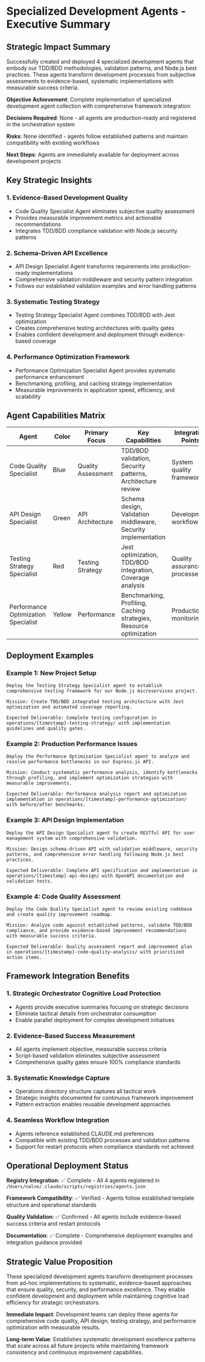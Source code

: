 # Specialized Development Agents - Executive Summary

## Strategic Impact Summary

Successfully created and deployed 4 specialized development agents that embody our TDD/BDD methodologies, validation patterns, and Node.js best practices. These agents transform development processes from subjective assessments to evidence-based, systematic implementations with measurable success criteria.

**Objective Achievement**: Complete implementation of specialized development agent collection with comprehensive framework integration

**Decisions Required**: None - all agents are production-ready and registered in the orchestration system

**Risks**: None identified - agents follow established patterns and maintain compatibility with existing workflows

**Next Steps**: Agents are immediately available for deployment across development projects

## Key Strategic Insights

### 1. **Evidence-Based Development Quality**
- Code Quality Specialist Agent eliminates subjective quality assessment
- Provides measurable improvement metrics and actionable recommendations
- Integrates TDD/BDD compliance validation with Node.js security patterns

### 2. **Schema-Driven API Excellence**
- API Design Specialist Agent transforms requirements into production-ready implementations
- Comprehensive validation middleware and security pattern integration
- Follows our established validation examples and error handling patterns

### 3. **Systematic Testing Strategy**
- Testing Strategy Specialist Agent combines TDD/BDD with Jest optimization
- Creates comprehensive testing architectures with quality gates
- Enables confident development and deployment through evidence-based coverage

### 4. **Performance Optimization Framework**
- Performance Optimization Specialist Agent provides systematic performance enhancement
- Benchmarking, profiling, and caching strategy implementation
- Measurable improvements in application speed, efficiency, and scalability

## Agent Capabilities Matrix

| Agent | Color | Primary Focus | Key Capabilities | Integration Points |
|-------|-------|---------------|-----------------|-------------------|
| Code Quality Specialist | Blue | Quality Assessment | TDD/BDD validation, Security patterns, Architecture review | System quality frameworks |
| API Design Specialist | Green | API Architecture | Schema design, Validation middleware, Security implementation | Development workflows |
| Testing Strategy Specialist | Red | Testing Strategy | Jest optimization, TDD/BDD integration, Coverage analysis | Quality assurance processes |
| Performance Optimization Specialist | Yellow | Performance | Benchmarking, Profiling, Caching strategies, Resource optimization | Production monitoring |

## Deployment Examples

### Example 1: New Project Setup
```
Deploy the Testing Strategy Specialist agent to establish comprehensive testing framework for our Node.js microservices project. 

Mission: Create TDD/BDD integrated testing architecture with Jest optimization and automated coverage reporting.

Expected Deliverable: Complete testing configuration in operations/[timestamp]-testing-strategy/ with implementation guidelines and quality gates.
```

### Example 2: Production Performance Issues
```
Deploy the Performance Optimization Specialist agent to analyze and resolve performance bottlenecks in our Express.js API.

Mission: Conduct systematic performance analysis, identify bottlenecks through profiling, and implement optimization strategies with measurable improvements.

Expected Deliverable: Performance analysis report and optimization implementation in operations/[timestamp]-performance-optimization/ with before/after benchmarks.
```

### Example 3: API Design Implementation
```
Deploy the API Design Specialist agent to create RESTful API for user management system with comprehensive validation.

Mission: Design schema-driven API with validation middleware, security patterns, and comprehensive error handling following Node.js best practices.

Expected Deliverable: Complete API specification and implementation in operations/[timestamp]-api-design/ with OpenAPI documentation and validation tests.
```

### Example 4: Code Quality Assessment
```
Deploy the Code Quality Specialist agent to review existing codebase and create quality improvement roadmap.

Mission: Analyze code against established patterns, validate TDD/BDD compliance, and provide evidence-based improvement recommendations with measurable success criteria.

Expected Deliverable: Quality assessment report and improvement plan in operations/[timestamp]-code-quality-analysis/ with prioritized action items.
```

## Framework Integration Benefits

### 1. **Strategic Orchestrator Cognitive Load Protection**
- Agents provide executive summaries focusing on strategic decisions
- Eliminate tactical details from orchestrator consumption
- Enable parallel deployment for complex development initiatives

### 2. **Evidence-Based Success Measurement**
- All agents implement objective, measurable success criteria
- Script-based validation eliminates subjective assessment
- Comprehensive quality gates ensure 100% compliance standards

### 3. **Systematic Knowledge Capture**
- Operations directory structure captures all tactical work
- Strategic insights documented for continuous framework improvement
- Pattern extraction enables reusable development approaches

### 4. **Seamless Workflow Integration**
- Agents reference established CLAUDE.md preferences
- Compatible with existing TDD/BDD processes and validation patterns
- Support for restart protocols when compliance standards not achieved

## Operational Deployment Status

**Registry Integration**: ✅ Complete - All 4 agents registered in `/Users/nalve/.claude/scripts/registries/agents.json`

**Framework Compatibility**: ✅ Verified - Agents follow established template structure and operational standards

**Quality Validation**: ✅ Confirmed - All agents include evidence-based success criteria and restart protocols

**Documentation**: ✅ Complete - Comprehensive deployment examples and integration guidance provided

## Strategic Value Proposition

These specialized development agents transform development processes from ad-hoc implementations to systematic, evidence-based approaches that ensure quality, security, and performance excellence. They enable confident development and deployment while maintaining cognitive load efficiency for strategic orchestrators.

**Immediate Impact**: Development teams can deploy these agents for comprehensive code quality, API design, testing strategy, and performance optimization with measurable results.

**Long-term Value**: Establishes systematic development excellence patterns that scale across all future projects while maintaining framework consistency and continuous improvement capabilities.